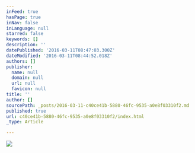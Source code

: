 ```yaml
---
inFeed: true
hasPage: true
inNav: false
inLanguage: null
starred: false
keywords: []
description: ''
datePublished: '2016-03-11T08:47:03.300Z'
dateModified: '2016-03-11T08:44:52.018Z'
authors: []
publisher:
  name: null
  domain: null
  url: null
  favicon: null
title: ''
author: []
sourcePath: _posts/2016-03-11-c40ce41b-5880-46fc-9535-a0e8f03310f2.md
published: true
url: c40ce41b-5880-46fc-9535-a0e8f03310f2/index.html
_type: Article

---
```

![](https://the-grid-user-content.s3-us-west-2.amazonaws.com/2ddb5e41-1012-4870-a6db-580de4b59c1f.png)